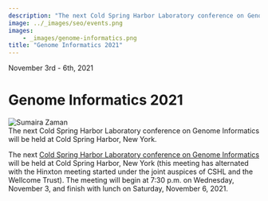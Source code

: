```yaml
---
description: "The next Cold Spring Harbor Laboratory conference on Genome Informatics will be held at Cold Spring Harbor, New York."
image: ../_images/seo/events.png
images:
    - _images/genome-informatics.png
title: "Genome Informatics 2021"
---
```


<Date>November 3rd - 6th, 2021</Date>

# Genome Informatics 2021

<Image alt="Sumaira Zaman" image={props.images[0]} />
<Figcaption>The next Cold Spring Harbor Laboratory conference on Genome Informatics will be held at Cold Spring Harbor, New York.</Figcaption>

The next [Cold Spring Harbor Laboratory conference on Genome Informatics][1] will be held at Cold Spring Harbor, New York (this meeting has alternated with the Hinxton meeting started under the joint auspices of CSHL and the Wellcome Trust). The meeting will begin at 7:30 p.m. on Wednesday, November 3, and finish with lunch on Saturday, November 6, 2021.

[1]: https://meetings.cshl.edu/meetings.aspx?meet=info&year=21
